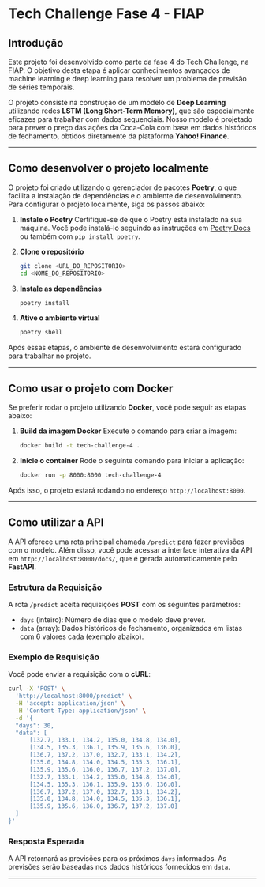 # Tech Challenge Fase 4 - FIAP

## Introdução

Este projeto foi desenvolvido como parte da fase 4 do Tech Challenge, na FIAP. O objetivo desta etapa é aplicar conhecimentos avançados de machine learning e deep learning para resolver um problema de previsão de séries temporais.

O projeto consiste na construção de um modelo de **Deep Learning** utilizando redes **LSTM (Long Short-Term Memory)**, que são especialmente eficazes para trabalhar com dados sequenciais. Nosso modelo é projetado para prever o preço das ações da Coca-Cola com base em dados históricos de fechamento, obtidos diretamente da plataforma **Yahoo! Finance**.

---

## Como desenvolver o projeto localmente

O projeto foi criado utilizando o gerenciador de pacotes **Poetry**, o que facilita a instalação de dependências e o ambiente de desenvolvimento. Para configurar o projeto localmente, siga os passos abaixo:

1. **Instale o Poetry**
   Certifique-se de que o Poetry está instalado na sua máquina. Você pode instalá-lo seguindo as instruções em [Poetry Docs](https://python-poetry.org/docs/) ou também com `pip install poetry`.

2. **Clone o repositório**

   ```bash
   git clone <URL_DO_REPOSITORIO>
   cd <NOME_DO_REPOSITORIO>
   ```

3. **Instale as dependências**

   ```bash
   poetry install
   ```

4. **Ative o ambiente virtual**

   ```bash
   poetry shell
   ```

Após essas etapas, o ambiente de desenvolvimento estará configurado para trabalhar no projeto.

---

## Como usar o projeto com Docker

Se preferir rodar o projeto utilizando **Docker**, você pode seguir as etapas abaixo:

1. **Build da imagem Docker**
   Execute o comando para criar a imagem:

   ```bash
   docker build -t tech-challenge-4 .
   ```

2. **Inicie o container**
   Rode o seguinte comando para iniciar a aplicação:

   ```bash
   docker run -p 8000:8000 tech-challenge-4
   ```

Após isso, o projeto estará rodando no endereço `http://localhost:8000`.

---

## Como utilizar a API

A API oferece uma rota principal chamada `/predict` para fazer previsões com o modelo. Além disso, você pode acessar a interface interativa da API em `http://localhost:8000/docs/`, que é gerada automaticamente pelo **FastAPI**.

### Estrutura da Requisição

A rota `/predict` aceita requisições **POST** com os seguintes parâmetros:

- `days` (inteiro): Número de dias que o modelo deve prever.
- `data` (array): Dados históricos de fechamento, organizados em listas com 6 valores cada (exemplo abaixo).

### Exemplo de Requisição

Você pode enviar a requisição com o **cURL**:

```bash
curl -X 'POST' \
  'http://localhost:8000/predict' \
  -H 'accept: application/json' \
  -H 'Content-Type: application/json' \
  -d '{
  "days": 30,
  "data": [
      [132.7, 133.1, 134.2, 135.0, 134.8, 134.0],
      [134.5, 135.3, 136.1, 135.9, 135.6, 136.0],
      [136.7, 137.2, 137.0, 132.7, 133.1, 134.2],
      [135.0, 134.8, 134.0, 134.5, 135.3, 136.1],
      [135.9, 135.6, 136.0, 136.7, 137.2, 137.0],
      [132.7, 133.1, 134.2, 135.0, 134.8, 134.0],
      [134.5, 135.3, 136.1, 135.9, 135.6, 136.0],
      [136.7, 137.2, 137.0, 132.7, 133.1, 134.2],
      [135.0, 134.8, 134.0, 134.5, 135.3, 136.1],
      [135.9, 135.6, 136.0, 136.7, 137.2, 137.0]
  ]
}'
```

### Resposta Esperada

A API retornará as previsões para os próximos `days` informados. As previsões serão baseadas nos dados históricos fornecidos em `data`.

---

